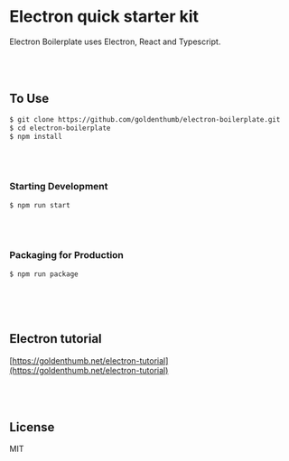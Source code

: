 # Electron quick starter kit

Electron Boilerplate uses Electron, React and Typescript.
<br /><br /><br /><br />


## To Use

```bash
$ git clone https://github.com/goldenthumb/electron-boilerplate.git
$ cd electron-boilerplate
$ npm install
```
<br /><br />

### Starting Development

```bash
$ npm run start
```
<br /><br />

### Packaging for Production

```bash
$ npm run package
```
<br /><br /><br />

## Electron tutorial

[https://goldenthumb.net/electron-tutorial](https://goldenthumb.net/electron-tutorial)
<br /><br /><br /><br />

## License

MIT
